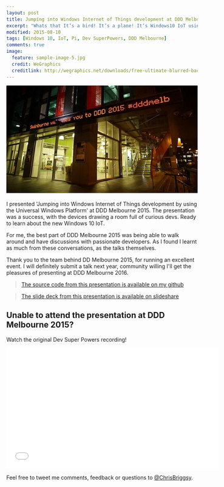 ```yaml
---
layout: post
title: Jumping into Windows Internet of Things development at DDD Melbourne 2015
excerpt: "Whats that It’s a bird! It’s a plane! It’s Windows10 IoT using UWP on a Pi at DDD Melbourne 2015!"
modified: 2015-08-10
tags: [Windows 10, IoT, Pi, Dev SuperPowers, DDD Melbourne]
comments: true
image:
  feature: sample-image-5.jpg
  credit: WeGraphics
  creditlink: http://wegraphics.net/downloads/free-ultimate-blurred-background-pack/
---
```


![Welcome to DDD2015](/images/Welcome-to-DDD2015.jpg)<br><br>I presented 'Jumping into Windows Internet of Things development by using the Universal Windows Platform' at DDD Melbourne 2015. The presentation was a success,  with the devices drawing a room full of curious devs. Ready to learn about the new Windows 10 IoT.

For me, the best part of DDD Melbourne 2015 was being able to walk around and have discussions with passionate developers. As I found I learnt as much from these conversations, as the talks themselves.

Thank you to the team behind DD Melbourne 2015, for running an excellent event. I will definitely submit a talk next year, community willing I'll get the pleasures of presenting at DDD Melbourne 2016.

>[The source code from this presentation is available on my github](https://github.com/ChrisBriggsy/DDD-Melbourne-2015-Dev-superpowers-Jumping-into-Windows-IoT)

>[The slide deck from this presentation is available on slideshare](http://www.slideshare.net/ChrisBriggsy/ddd-melbourne-2015-dev-superpowers-jumping-into-windows-internet-of-things-development-by-using-the-universal-app-platform)

## Unable to attend the presentation at DDD Melbourne 2015?

Watch the original Dev Super Powers recording!

<iframe width="560" height="315" src="//www.youtube.com/embed/HOnADQIdrTk" frameborder="0" allowfullscreen="allowfullscreen">&nbsp;</iframe>

Feel free to tweet me comments, feedback or questions to [@ChrisBriggsy](https://twitter.com/ChrisBriggsy).